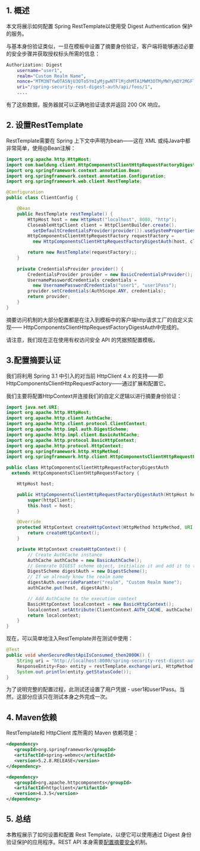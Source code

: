 ## 1. 概述

本文将展示如何配置 Spring RestTemplate以使用受 Digest Authentication 保护的服务。

与基本身份验证类似，一旦在模板中设置了摘要身份验证，客户端将能够通过必要的安全步骤并获取授权标头所需的信息：

```bash
Authorization: Digest 
    username="user1",
    realm="Custom Realm Name",
    nonce="MTM3NTYwOTA5NjU3OTo5YmIyMjgwNTFlMjdhMTA1MWM3OTMyMWYyNDY2MGFlZA==",
    uri="/spring-security-rest-digest-auth/api/foos/1", 
    ....
```

有了这些数据，服务器就可以正确地验证请求并返回 200 OK 响应。

## 2. 设置RestTemplate

RestTemplate需要在 Spring 上下文中声明为bean——这在 XML 或纯Java中都非常简单，使用@Bean注解：

```java
import org.apache.http.HttpHost;
import com.baeldung.client.HttpComponentsClientHttpRequestFactoryDigestAuth;
import org.springframework.context.annotation.Bean;
import org.springframework.context.annotation.Configuration;
import org.springframework.web.client.RestTemplate;

@Configuration
public class ClientConfig {

    @Bean
    public RestTemplate restTemplate() {
        HttpHost host = new HttpHost("localhost", 8080, "http");
        CloseableHttpClient client = HttpClientBuilder.create().
          setDefaultCredentialsProvider(provider()).useSystemProperties().build();
        HttpComponentsClientHttpRequestFactory requestFactory = 
          new HttpComponentsClientHttpRequestFactoryDigestAuth(host, client);

        return new RestTemplate(requestFactory);;
    }
    
    private CredentialsProvider provider() {
        CredentialsProvider provider = new BasicCredentialsProvider();
        UsernamePasswordCredentials credentials = 
          new UsernamePasswordCredentials("user1", "user1Pass");
        provider.setCredentials(AuthScope.ANY, credentials);
        return provider;
    }
}
```

摘要访问机制的大部分配置都是在注入到模板中的客户端http请求工厂的自定义实现—— HttpComponentsClientHttpRequestFactoryDigestAuth中完成的。

请注意，我们现在正在使用有权访问安全 API 的凭据预配置模板。

## 3.配置摘要认证

我们将利用 Spring 3.1 中引入的对当前 HttpClient 4.x 的支持——即HttpComponentsClientHttpRequestFactory——通过扩展和配置它。

我们主要将配置HttpContext并连接我们的自定义逻辑以进行摘要身份验证：

```java
import java.net.URI;
import org.apache.http.HttpHost;
import org.apache.http.client.AuthCache;
import org.apache.http.client.protocol.ClientContext;
import org.apache.http.impl.auth.DigestScheme;
import org.apache.http.impl.client.BasicAuthCache;
import org.apache.http.protocol.BasicHttpContext;
import org.apache.http.protocol.HttpContext;
import org.springframework.http.HttpMethod;
import org.springframework.http.client.HttpComponentsClientHttpRequestFactory;

public class HttpComponentsClientHttpRequestFactoryDigestAuth 
  extends HttpComponentsClientHttpRequestFactory {

    HttpHost host;

    public HttpComponentsClientHttpRequestFactoryDigestAuth(HttpHost host, HttpClient httpClient) {
        super(httpClient);
        this.host = host;
    }

    @Override
    protected HttpContext createHttpContext(HttpMethod httpMethod, URI uri) {
        return createHttpContext();
    }

    private HttpContext createHttpContext() {
        // Create AuthCache instance
        AuthCache authCache = new BasicAuthCache();
        // Generate DIGEST scheme object, initialize it and add it to the local auth cache
        DigestScheme digestAuth = new DigestScheme();
        // If we already know the realm name
        digestAuth.overrideParamter("realm", "Custom Realm Name");
        authCache.put(host, digestAuth);

        // Add AuthCache to the execution context
        BasicHttpContext localcontext = new BasicHttpContext();
        localcontext.setAttribute(ClientContext.AUTH_CACHE, authCache);
        return localcontext;
    }
}
```

现在，可以简单地注入RestTemplate并在测试中使用：

```java
@Test
public void whenSecuredRestApiIsConsumed_then200OK() {
    String uri = "http://localhost:8080/spring-security-rest-digest-auth/api/foos/1";
    ResponseEntity<Foo> entity = restTemplate.exchange(uri, HttpMethod.GET, null, Foo.class);
    System.out.println(entity.getStatusCode());
}
```

为了说明完整的配置过程，此测试还设置了用户凭据 - user1和user1Pass。当然，这部分应该只在测试本身之外完成一次。

## 4. Maven依赖

RestTemplate和 HttpClient 库所需的 Maven 依赖项是：

```xml
<dependency>
   <groupId>org.springframework</groupId>
   <artifactId>spring-webmvc</artifactId>
   <version>5.2.8.RELEASE</version>
</dependency>

<dependency>
   <groupId>org.apache.httpcomponents</groupId>
   <artifactId>httpclient</artifactId>
   <version>4.3.5</version>
</dependency>
```

## 5. 总结

本教程展示了如何设置和配置 Rest Template，以便它可以使用通过 Digest 身份验证保护的应用程序。REST API 本身需要[配置摘要安全](https://www.baeldung.com/spring-security-digest-authentication)机制。